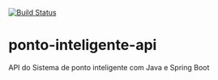 [![Build Status](https://travis-ci.org/luizbsilva/ponto-inteligente-api.svg?branch=master)](https://travis-ci.org/luizbsilva/ponto-inteligente-api)
# ponto-inteligente-api
API do Sistema de ponto inteligente com Java e Spring Boot
